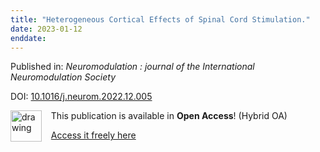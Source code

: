```yaml
---
title: "Heterogeneous Cortical Effects of Spinal Cord Stimulation."
date: 2023-01-12
enddate:
---
```


Published in: *Neuromodulation : journal of the International Neuromodulation Society*

DOI: [10.1016/j.neurom.2022.12.005](https://doi.org/10.1016/j.neurom.2022.12.005)

<img src="https://upload.wikimedia.org/wikipedia/commons/thumb/7/77/Open_Access_logo_PLoS_transparent.svg/800px-Open_Access_logo_PLoS_transparent.svg.png" alt="drawing" width="50" align="left"/> &nbsp;&nbsp;&nbsp;This publication is available in **Open Access**! (Hybrid OA)

&nbsp;&nbsp;&nbsp;<a href="http://www.neuromodulationjournal.org/article/S1094715922014052/pdf">Access it freely here</a>

